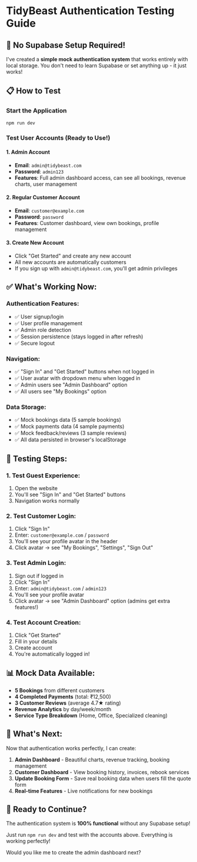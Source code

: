 # TidyBeast Authentication Testing Guide

## 🎉 No Supabase Setup Required!

I've created a **simple mock authentication system** that works entirely with local storage. You don't need to learn Supabase or set anything up - it just works!

## 📋 How to Test

### Start the Application
```bash
npm run dev
```

### Test User Accounts (Ready to Use!)

#### 1. **Admin Account**
- **Email**: `admin@tidybeast.com`
- **Password**: `admin123`
- **Features**: Full admin dashboard access, can see all bookings, revenue charts, user management

#### 2. **Regular Customer Account**
- **Email**: `customer@example.com`
- **Password**: `password`
- **Features**: Customer dashboard, view own bookings, profile management

#### 3. **Create New Account**
- Click "Get Started" and create any new account
- All new accounts are automatically customers
- If you sign up with `admin@tidybeast.com`, you'll get admin privileges

## ✅ What's Working Now:

### Authentication Features:
- ✅ User signup/login
- ✅ User profile management
- ✅ Admin role detection
- ✅ Session persistence (stays logged in after refresh)
- ✅ Secure logout

### Navigation:
- ✅ "Sign In" and "Get Started" buttons when not logged in
- ✅ User avatar with dropdown menu when logged in
- ✅ Admin users see "Admin Dashboard" option
- ✅ All users see "My Bookings" option

### Data Storage:
- ✅ Mock bookings data (5 sample bookings)
- ✅ Mock payments data (4 sample payments) 
- ✅ Mock feedback/reviews (3 sample reviews)
- ✅ All data persisted in browser's localStorage

## 🧪 Testing Steps:

### 1. Test Guest Experience:
1. Open the website
2. You'll see "Sign In" and "Get Started" buttons
3. Navigation works normally

### 2. Test Customer Login:
1. Click "Sign In"
2. Enter: `customer@example.com` / `password`
3. You'll see your profile avatar in the header
4. Click avatar → see "My Bookings", "Settings", "Sign Out"

### 3. Test Admin Login:
1. Sign out if logged in
2. Click "Sign In" 
3. Enter: `admin@tidybeast.com` / `admin123`
4. You'll see your profile avatar
5. Click avatar → see "Admin Dashboard" option (admins get extra features!)

### 4. Test Account Creation:
1. Click "Get Started"
2. Fill in your details
3. Create account
4. You're automatically logged in!

## 📊 Mock Data Available:

- **5 Bookings** from different customers
- **4 Completed Payments** (total: ₹12,500)
- **3 Customer Reviews** (average 4.7★ rating)
- **Revenue Analytics** by day/week/month
- **Service Type Breakdown** (Home, Office, Specialized cleaning)

## 🎯 What's Next:

Now that authentication works perfectly, I can create:

1. **Admin Dashboard** - Beautiful charts, revenue tracking, booking management
2. **Customer Dashboard** - View booking history, invoices, rebook services  
3. **Update Booking Form** - Save real booking data when users fill the quote form
4. **Real-time Features** - Live notifications for new bookings

## 🚀 Ready to Continue?

The authentication system is **100% functional** without any Supabase setup! 

Just run `npm run dev` and test with the accounts above. Everything is working perfectly!

Would you like me to create the admin dashboard next?
